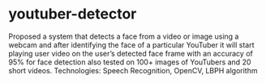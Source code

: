# youtuber-detector
Proposed a system that detects a face from a video or image using a webcam and after identifying the face of a particular YouTuber it will start playing user video on the user’s detected face frame with an accuracy of 95% for face detection also tested on 100+ images of YouTubers and 20 short videos.
Technologies: Speech Recognition, OpenCV, LBPH algorithm
